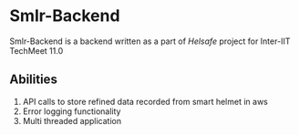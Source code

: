 # Smlr-Backend
Smlr-Backend is a backend written as a part of *Helsafe* project for Inter-IIT TechMeet 11.0

## Abilities
1. API calls to store refined data recorded from smart helmet in aws
2. Error logging functionality
3. Multi threaded application
